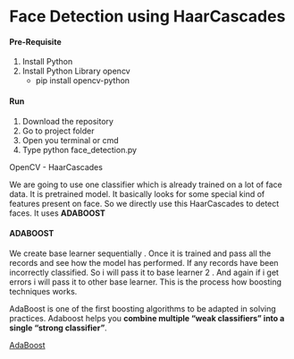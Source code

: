 # Face Detection using HaarCascades

#### Pre-Requisite

1. Install Python
2. Install Python Library opencv
   -   pip install opencv-python

#### Run

1. Download the repository
2. Go to project folder
3. Open you terminal or cmd
4. Type python face_detection.py



OpenCV - HaarCascades

We are going to use one classifier which is already trained on a lot of face data. It is pretrained model. It basically looks for some special kind of features present on face. So we directly use this HaarCascades to detect faces. It uses **ADABOOST**

#### ADABOOST

We create base learner sequentially . Once it is trained and pass all the records and see how the model has performed. If any records have been incorrectly classified. So i will pass it to base learner 2 . And again if i get errors i will pass it to other base learner. This is the process how boosting techniques works.

AdaBoost is one of the first boosting algorithms to be adapted in solving practices. Adaboost helps you **combine multiple “weak classifiers” into a single “strong classifier”**.

[AdaBoost](https://www.youtube.com/watch?v=LsK-xG1cLYA)





